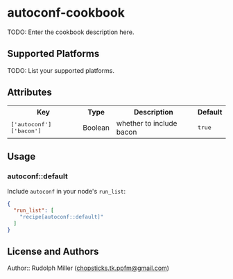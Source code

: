 # autoconf-cookbook

TODO: Enter the cookbook description here.

## Supported Platforms

TODO: List your supported platforms.

## Attributes

<table>
  <tr>
    <th>Key</th>
    <th>Type</th>
    <th>Description</th>
    <th>Default</th>
  </tr>
  <tr>
    <td><tt>['autoconf']['bacon']</tt></td>
    <td>Boolean</td>
    <td>whether to include bacon</td>
    <td><tt>true</tt></td>
  </tr>
</table>

## Usage

### autoconf::default

Include `autoconf` in your node's `run_list`:

```json
{
  "run_list": [
    "recipe[autoconf::default]"
  ]
}
```

## License and Authors

Author:: Rudolph Miller (<chopsticks.tk.ppfm@gmail.com>)

